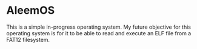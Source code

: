 # AleemOS

This is a simple in-progress operating system.
My future objective for this operating system is for it to be able to read and execute an ELF file from a FAT12 filesystem.
